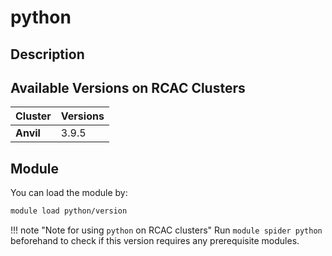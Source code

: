 # python

## Description


## Available Versions on RCAC Clusters
|Cluster|Versions|
|---|---|
|**Anvil**|3.9.5|

## Module
You can load the module by:

```bash
module load python/version
```

!!! note "Note for using `python` on RCAC clusters"
    Run `module spider python` beforehand to check if this version requires any prerequisite modules.

